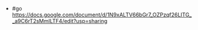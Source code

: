 - #go https://docs.google.com/document/d/1N9xALTV66bGr7_OZPzqf26LITG__a9C6rT2sMmILTF4/edit?usp=sharing